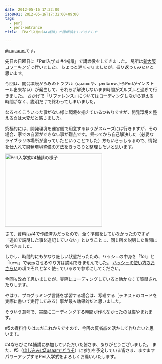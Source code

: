 ```yaml
---
date: 2012-05-16 17:32:00
iso8601: 2012-05-16T17:32:00+09:00
tags:
  - perl
  - perl-entrance
title: 「Perl入学式#4補講」で講師役をしてきました

---
```


<p><a href="https://twitter.com/nqounet">@nqounet</a>です。</p> <p>先日の日曜日に「Perl入学式 #4補講」で講師役をしてきました。 場所は<a href="http://ww38.shin-osaka.in/">新大阪コワーキング</a>で行いました。 ちょっと遅くなりましたが、振り返ってみたいと思います。</p> <p>今回は、開発環境がらみのトラブル（cpanmや、perlbrewからPerlがインストール出来ない）が発生して、それらが解決しないまま時間がズルズルと過ぎて行きました。 おかげで「リファレンス」についてはコーディングしながら覚える時間がなく、説明だけで終わってしまいました。</p> <p>なるべくこういった事がない様に環境を揃えているつもりですが、開発環境を整えるのは大変だと感じました。</p> <p>究極的には、開発環境を運営側で用意するほうがスムーズには行きますが、その場合、家での自習ができない事が難点です。 帰ってから自己解決した（必要なライブラリの場所が違っていたということでした）方もいらっしゃるので、情報を仕入れて開発環境整備の方法をきっちりと整理したいと思います。</p> <p><a href="http://www.flickr.com/photos/nqounet/7208178926/" title="Perl入学式#4補講の様子 by nqounet, on Flickr"><img src="http://farm9.staticflickr.com/8018/7208178926_6cf0c50f7a_n.jpg" width="320" height="240" alt="Perl入学式#4補講の様子"></a></p> <p>さて、資料は#4で作成済みだったので、全く準備をしていなかったのですが「追加で説明した事を追記していない」ということに、同じ所を説明した瞬間に気づきました。</p> <p>しかし、時間的にもかなり厳しい状態だったため、ハッシュの中身を「for」と「keys」で表示させるやり方は説明できませんでした。 <a href="http://nqounet.github.io/presentation/20120415_perlentrance4/">ハッシュの使い方のおさらい</a>の項でそれとなく使っているので参考にしてください。</p> <p>今回も改めて思いましたが、実際にコーディングしていると動かなくて質問されたりします。</p> <p>やはり、プログラミング言語を学習する場合は、写経する（テキストのコードを実際に書いて実行してみる）事が最も効果的だと思いました。</p> <p>そういう意味で、実際にコーディングする時間が作れなかったのは悔やまれます。</p> <p>#5の資料作りはまだこれからですので、今回の反省点を活かして作りたいと思います。</p> <p>#4ならびに#4補講に参加していただいた皆さま、ありがとうございました。 また、#5（<a href="http://www.zusaar.com/event/266005">申し込みはZusaarでどうぞ</a>）に参加を予定している皆さま、ますますパワーアップするPerl入学式をよろしくお願いいたします。</p>    	